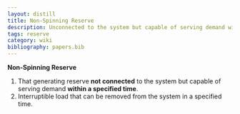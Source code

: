 ```yaml
---
layout: distill
title: Non-Spinning Reserve
description: Unconnected to the system but capable of serving demand within a specified time.
tags: reserve
category: wiki
bibliography: papers.bib
---
```


**Non-Spinning Reserve** <d-cite key="nerc2024glossary"></d-cite>

1. That generating reserve **not connected** to the system but capable of serving demand **within a specified time**.
2. Interruptible load that can be removed from the system in a specified time.
